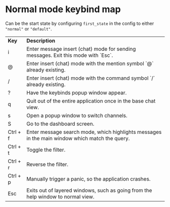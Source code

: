 # Normal mode keybind map

Can be the start state by configuring `first_state` in the config to either `"normal"` or `"default"`.

<table>
<tr>
<td> <b>Key</b>
<td> <b> Description</b>
<tr>
<td> i
<td> Enter message insert (chat) mode for sending messages. Exit this mode with `Esc`.
<tr>
<td> @
<td> Enter insert (chat) mode with the mention symbol `@` already existing.
<tr>
<td> /
<td> Enter insert (chat) mode with the command symbol `/` already existing.
<tr>
<td> ?
<td> Have the keybinds popup window appear.
<tr>
<td> q
<td> Quit out of the entire application once in the base chat view.
<tr>
<td> s
<td> Open a popup window to switch channels.
<tr>
<td> S
<td> Go to the dashboard screen.
<tr>
<td> Ctrl + f
<td> Enter message search mode, which highlights messages in the main window which match the query.
<tr>
<td> Ctrl + t
<td> Toggle the filter.
<tr>
<td> Ctrl + r
<td> Reverse the filter.
<tr>
<td> Ctrl + p
<td> Manually trigger a panic, so the application crashes.
<tr>
<td> Esc
<td> Exits out of layered windows, such as going from the help window to normal view.
</table>
